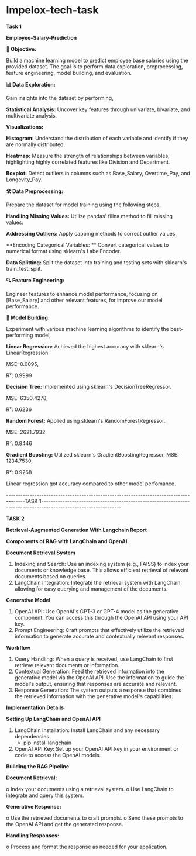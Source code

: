 # Impelox-tech-task

**Task 1**

**Employee-Salary-Prediction**

**🎯 Objective:**

Build a machine learning model to predict employee base salaries using the provided dataset. The goal is to perform data exploration, preprocessing, feature engineering, model building, and evaluation.

**📊 Data Exploration:**

Gain insights into the dataset by performing,

**Statistical Analysis:**   Uncover key features through univariate, bivariate, and multivariate analysis.

**Visualizations:**

**Histogram:**   Understand the distribution of each variable and identify if they are normally distributed.

**Heatmap:**     Measure the strength of relationships between variables, highlighting highly correlated features like Division and Department.

**Boxplot:**     Detect outliers in columns such as Base_Salary, Overtime_Pay, and Longevity_Pay.

**🛠️ Data Preprocessing:**

Prepare the dataset for model training using the following steps,

**Handling Missing Values:**   Utilize pandas' fillna method to fill missing values.

**Addressing Outliers:**    Apply capping methods to correct outlier values.

**Encoding Categorical Variables: **  Convert categorical values to numerical format using sklearn's LabelEncoder.

**Data Splitting:**    Split the dataset into training and testing sets with sklearn's train_test_split.

**🔍 Feature Engineering:**

Engineer features to enhance model performance, focusing on [Base_Salary] and other relevant features, for improve our model performance.

**🧩 Model Building:**

Experiment with various machine learning algorithms to identify the best-performing model,

**Linear Regression:**   Achieved the highest accuracy with sklearn's LinearRegression.

MSE: 0.0095,

R²: 0.9999

**Decision Tree:**   Implemented using sklearn's DecisionTreeRegressor.

MSE: 6350.4278,

R²: 0.6236

**Random Forest:**   Applied using sklearn's RandomForestRegressor.

MSE: 2621.7932,

R²: 0.8446

**Gradient Boosting:**   Utilized sklearn's GradientBoostingRegressor.
MSE: 1234.7530,

R²: 0.9268

Linear regression got accuracy compared to other model perfomance.

--------------------------------------------------------------------------------------TASK 1----------------------------------------------------------------------------------------------------------------

**TASK 2**

**Retrieval-Augmented Generation With Langchain Report**

**Components of RAG with LangChain and OpenAI**


**Document Retrieval System**

1.	Indexing and Search: Use an indexing system (e.g., FAISS) to index your documents or knowledge base. This allows efficient retrieval of relevant documents based on queries.
2.	LangChain Integration: Integrate the retrieval system with LangChain, allowing for easy querying and management of the documents.

**Generative Model**

1.	OpenAI API: Use OpenAI's GPT-3 or GPT-4 model as the generative component. You can access this through the OpenAI API using your API key.
2.	Prompt Engineering: Craft prompts that effectively utilize the retrieved information to generate accurate and contextually relevant responses.
   
**Workflow**

1.	Query Handling: When a query is received, use LangChain to first retrieve relevant documents or information.
2.	Contextual Generation: Feed the retrieved information into the generative model via the OpenAI API. Use the information to guide the model's output, ensuring that responses are accurate and relevant.
3.	Response Generation: The system outputs a response that combines the retrieved information with the generative model's capabilities.

**Implementation Details**

**Setting Up LangChain and OpenAI API**

1.	LangChain Installation: Install LangChain and any necessary dependencies.
    -	pip install langchain
2.	OpenAI API Key: Set up your OpenAI API key in your environment or code to access the OpenAI models.

**Building the RAG Pipeline**

**Document Retrieval:**

o	Index your documents using a retrieval system.
o	Use LangChain to integrate and query this system.

**Generative Response:**

o	Use the retrieved documents to craft prompts.
o	Send these prompts to the OpenAI API and get the generated response.

**Handling Responses:**

o	Process and format the response as needed for your application.

